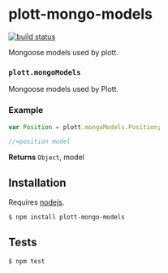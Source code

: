 # plott-mongo-models

[![build status](https://secure.travis-ci.org/Plott/plott-mongo-models.png)](http://travis-ci.org/Plott/plott-mongo-models)

Mongoose models used by plott.


### `plott.mongoModels`

Mongoose models used by Plott.


### Example

```js
var Position = plott.mongoModels.Position;

//=position model
```


**Returns** `Object`, model

## Installation

Requires [nodejs](http://nodejs.org/).

```sh
$ npm install plott-mongo-models
```

## Tests

```sh
$ npm test
```


